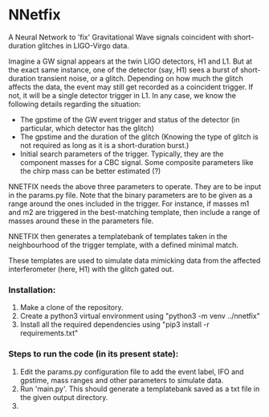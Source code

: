 # NNetfix

A Neural Network to 'fix' Gravitational Wave signals coincident with short-duration glitches in LIGO-Virgo data.

Imagine a GW signal appears at the twin LIGO detectors, H1 and L1. But at the exact same instance, one of the detector (say, H1) sees a burst of short-duration transient noise, or a glitch. 
Depending on how much the glitch affects the data, the event may still get recorded as a coincident trigger. If not, it will be a single detector trigger in L1. In any case, we know the following 
details regarding the situation:

*  The gpstime of the GW event trigger and status of the detector (in particular, which detector has the glitch)
*  The gpstime and the duration of the glitch (Knowing the type of glitch is not required as long as it is a short-duration burst.)
*  Initial search parameters of the trigger. Typically, they are the component masses for a CBC signal. Some composite parameters like the chirp mass can be better estimated (?)

NNETFIX needs the above three parameters to operate. They are to be input in the params.py file. Note that the binary parameters are to be given as a range around the ones included in the trigger.
For instance, if masses m1 and m2 are triggered in the best-matching template, then include a range of masses around these in the parameters file.

NNETFIX then generates a templatebank of templates taken in the neighbourhood of the trigger template, with a defined minimal match.

These templates are used to simulate data mimicking data from the affected interferometer (here, H1) with the glitch gated out. 


### Installation:
1.  Make a clone of the repository.
2.  Create a python3 virtual environment using "python3 -m venv ../nnetfix"
3.  Install all the required dependencies using "pip3 install -r requirements.txt"


### Steps to run the code (in its present state):
1.  Edit the params.py configuration file to add the event label, IFO and gpstime, mass ranges and other parameters to simulate data.
2.  Run 'main.py'. This should generate a templatebank saved as a txt file in the given output directory.
3.  